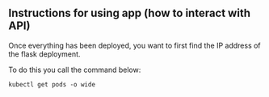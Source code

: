 
## Instructions for using app (how to interact with API)

Once everything has been deployed, you want to first find the IP address of the flask deployment.

To do this you call the command below:
```
kubectl get pods -o wide
```

